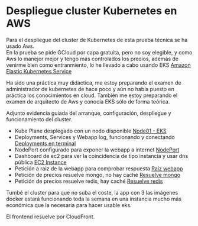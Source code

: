 # Despliegue cluster Kubernetes en AWS

Para el despliegue del cluster de Kubernetes de esta prueba técnica se ha usado Aws.  
En la prueba se pide GCloud por capa gratuita, pero no soy elegible, y como Aws lo manejor mejor
y tengo más controlados los precios, además de venirme bien como entranmiento, lo he llevado a cabo
usando EKS [Amazon Elastic Kubernetes Service](https://aws.amazon.com/es/eks/)

Ha sido una práctica muy didáctica, me estoy preparando el examen
de administrador de kubernetes de hace poco y aún no había puesto en práctica los conocimientos
en cloud. También me estoy preparando el examen de arquitecto de Aws y
conocía EKS sólo de forma teórica.  

Adjunto evidencia guiada del arranque, configuración, despliegue y funcionamiento del cluster.
- Kube Plane desplegado con un nodo disponible [Node01 - EKS](node01andec2.png)
- Deployments, Services y Webapp log, funcionando y conectando [Deployments en terminal](servicesandlogs.png)
- NodePort configurado para exponer la webapp a internet [NodePort](NodePortservice.png)
- Dashboard de ec2 para ver la coincidencia de tipo instancia y usar dns pública [EC2 Instance](ec2andpublicdns.png)
- Petición a raiz de la webapp para comprobar respuesta [Raiz webapp](peticionwebraiz.png)
- Petición de precios resuelve mongo, no hay caché [Resuelve mongo](mongoresolver.png)
- Petición de precios resuelve redis, hay caché [Resuelve redis](redisresolver.png)

Tumbé el cluster para que no suba el coste, la app con 3 las imágenes docker estará funcionando
toda la semana en una instancia mucho más económica que la necesaria para hacer usable eks.

El frontend resuelve por CloudFront.